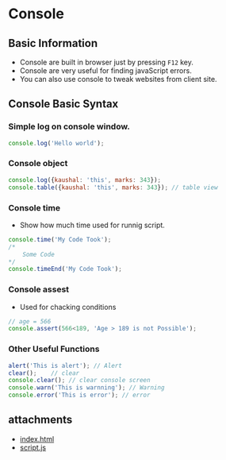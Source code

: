 # Console

## Basic Information

* Console are built in browser just by pressing `F12` key.
* Console are very useful for finding javaScript errors.
* You can also use console to tweak websites from client site.

## Console Basic Syntax

### Simple log on console window.

```JavaScript
console.log('Hello world');
```

### Console object

```JavaScript
console.log({kaushal: 'this', marks: 343});
console.table({kaushal: 'this', marks: 343}); // table view
```

### Console time

* Show how much time used for runnig script.

```JavaScript
console.time('My Code Took');
/*
    Some Code
*/
console.timeEnd('My Code Took');
```

### Console assest

* Used for chacking conditions

```JavaScript
// age = 566
console.assert(566<189, 'Age > 189 is not Possible');
```

### Other Useful Functions

```JavaScript
alert('This is alert'); // Alert
clear();    // clear
console.clear(); // clear console screen
console.warn('This is warnning'); // Warning
console.error('This is error'); // error
```

## attachments

* [index.html](index.html)
* [script.js](script.js)

